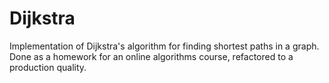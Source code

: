 Dijkstra
========

Implementation of Dijkstra's algorithm for finding shortest paths in a graph.
Done as a homework for an online algorithms course, refactored to a production quality.
